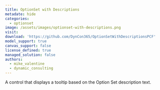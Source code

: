 ```yaml
---
title: OptionSet with Descriptions
metadate: hide
categories:
  - optionset
image: /assets/images/optionset-with-descriptions.png
visit: 
download: 'https://github.com/DynCon365/OptionSetWithDescriptionsPCF'
model_support: true
canvas_support: false
license_defined: true
managed_solution: false
authors:
  - mike_valentine
  - dynamic_consulting
---
```

A control that displays a tooltip based on the Option Set description text.
